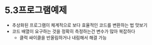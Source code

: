 # 5.3프로그램예제

* 추상화된 프로그램이 체계적으로 보다 효율적인 코드를 변환하는 법 맛보기
* 코드 배열이 요구하는 것을 정확히 측정하는건 변수가 많아 복잡하다
	* 클럭 싸이클을 반올림하거나 내림해서 해결 가능
